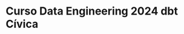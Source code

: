 # Curso Data Engineering 2024 dbt Cívica
<!-- 
https://civica.notion.site/Transformando-datos-con-dbt-8687344c4e9c4e3f952c0feb51d78e2d#49ed112f97844c70a1d0658dd777c957
--!>
